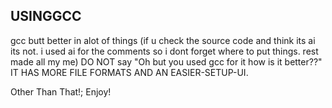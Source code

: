 ## USINGGCC
gcc butt better in alot of things (if u check the source code and think its ai its not. i used ai for the comments so i dont forget where to put things. rest made all my me)
DO NOT say "Oh but you used gcc for it how is it better??" IT HAS MORE FILE FORMATS AND AN EASIER-SETUP-UI.

Other Than That!; Enjoy!
